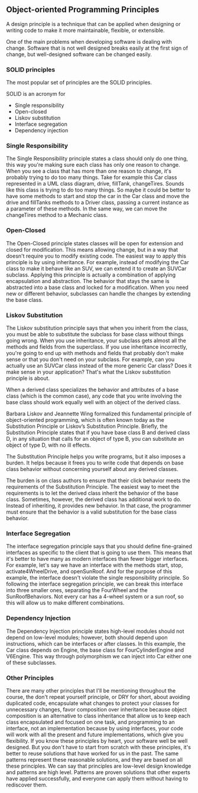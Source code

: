 ## Object-oriented Programming Principles

A design principle is a technique that can be applied when designing or writing code to make it more maintainable, flexible, or extensible.

One of the main problems when developing software is dealing with change. Software that is not well designed breaks easily at the first sign of change, but well-designed software can be changed easily.

### SOLID principles
The most popular set of principles are the SOLID principles.

SOLID is an acronym for
* Single responsibility
* Open-closed
* Liskov substitution
* Interface segregation
* Dependency injection

### Single Responsibility
The Single Responsibility principle states a class should only do one thing, this way you're making sure each class has only one reason to change. When you see a class that has more than one reason to change, it's probably trying to do too many things. Take for example this Car class represented in a UML class diagram, drive, fillTank, changeTires. Sounds like this class is trying to do too many things. So maybe it could be better to have some methods to start and stop the car in the Car class and move the drive and fillTanks methods to a Driver class, passing a current instance as a parameter of these methods. In the same way, we can move the changeTires method to a Mechanic class.

### Open-Closed
The Open-Closed principle states classes will be open for extension and closed for modification. This means allowing change, but in a way that doesn't require you to modify existing code. The easiest way to apply this principle is by using inheritance. For example, instead of modifying the Car class to make it behave like an SUV, we can extend it to create an SUVCar subclass. Applying this principle is actually a combination of applying encapsulation and abstraction. The behavior that stays the same is abstracted into a base class and locked for a modification. When you need new or different behavior, subclasses can handle the changes by extending the base class.

### Liskov Substitution
The Liskov substitution principle says that when you inherit from the class, you must be able to substitute the subclass for base class without things going wrong. When you use inheritance, your subclass gets almost all the methods and fields from the superclass. If you use inheritance incorrectly, you're going to end up with methods and fields that probably don't make sense or that you don't need on your subclass. For example, can you actually use an SUVCar class instead of the more generic Car class? Does it make sense in your application? That's what the Liskov substitution principle is about.

When a derived class specializes the behavior and attributes of a base class (which is the common case), any
code that you write involving the base class should work equally well with an object of the derived class.

Barbara Liskov and Jeannette Wing formalized this fundamental principle of object-oriented programming, which is often known today as the Substitution Principle or Liskov’s Substitution Principle.
Briefly, the Substitution Principle states that if you have base class B and derived class D, in any situation
that calls for an object of type B, you can substitute an object of type D, with no ill effects.

The Substitution Principle helps you write programs, but it also imposes a burden. It helps because it
frees you to write code that depends on base class behavior without concerning yourself about any derived
classes.

The burden is on class authors to ensure that their click behavior meets the requirements of the Substitution Principle. The easiest way to meet the
requirements is to let the derived class inherit the behavior of the base class. Sometimes, however, the
derived class has additional work to do. Instead of inheriting, it provides new behavior. In that case, the
programmer must ensure that the behavior is a valid substitution for the base class behavior.


### Interface Segregation
The interface segregation principle says that you should define fine-grained interfaces as specific to the client that is going to use them. This means that it's better to have many as modern interfaces than fewer bigger interfaces. For example, let's say we have an interface with the methods start, stop, activate4WheelDrive, and openSunRoof. And for the purpose of this example, the interface doesn't violate the single responsibility principle. So following the interface segregation principle, we can break this interface into three smaller ones, separating the FourWheel and the SunRoofBehaviors. Not every car has a 4-wheel system or a sun roof, so this will allow us to make different combinations.

### Dependency Injection
The Dependency Injection principle states high-level modules should not depend on low-level modules; however, both should depend upon instructions, which can be interfaces or after classes. In this example, the Car class depends on Engine, the base class for FourCylinderEngine and V6Engine. This way through polymorphism we can inject into Car either one of these subclasses.

### Other Principles
There are many other principles that I'll be mentioning throughout the course, the don't repeat yourself principle, or DRY for short, about avoiding duplicated code, encapsulate what changes to protect your classes for unnecessary changes, favor composition over inheritance because object composition is an alternative to class inheritance that allow us to keep each class encapsulated and focused on one task, and programming to an interface, not an implementation because by using interfaces, your code will work with all the present and future implementations, which give you flexibility. If you know these principles by heart, your software well be well designed. But you don't have to start from scratch with these principles, it's better to reuse solutions that have worked for us in the past. The same patterns represent these reasonable solutions, and they are based on all these principles. We can say that principles are low-level design knowledge and patterns are high level. Patterns are proven solutions that other experts have applied successfully, and everyone can apply them without having to rediscover them.
<br/><br/><br/>
